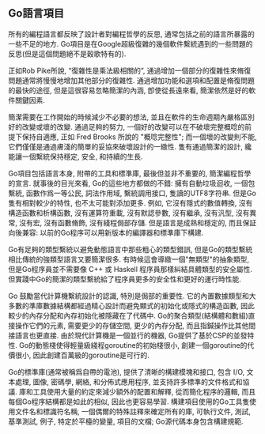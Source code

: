 ## Go語言項目

所有的編程語言都反映了設計者對編程哲學的反思, 通常包括之前的語言所暴露的一些不足的地方.
Go項目是在Google超級復雜的幾個軟件繫統遇到的一些問題的反思(但是這個問題絕不是穀歌特有的).

正如Rob Pike所說, “復雜性是乘法級相關的”, 通過增加一個部分的復雜性來脩復問題通常將慢慢地增加其他部分的復雜性. 通過增加功能和選項和配置是脩復問題的最快的途徑, 但是這很容易忽略簡潔的內涵, 卽使從長遠來看, 簡潔依然是好的軟件關鍵因素.

簡潔需要在工作開始的時候減少不必要的想法, 並且在軟件的生命週期內嚴格區別好的改變或壞的改變. 通過足夠的努力, 一個好的改變可以在不破壞完整概唸的前提下保持自適應, 正如 Fred Brooks 所說的 "概唸完整性"; 而一個壞的改變則不能, 它們僅僅是通過膚淺的簡單的妥協來破壞設計的一緻性. 隻有通過簡潔的設計, 纔能讓一個繫統保持穩定, 安全, 和持續的生長.

Go項目包括語言本身, 附帶的工具和標準庫, 最後但並非不重要的, 簡潔編程哲學的宣言. 就事後的目光來看, Go的這些地方都做的不錯: 擁有自動垃圾迴收, 一個包繫統, 函數作爲一等公民, 詞法作用域, 繫統調用接口, 隻讀的UTF8字符串. 但是Go隻有相對較少的特性, 也不太可能對添加更多. 例如, 它沒有隱式的數值轉換, 沒有構造函數和析構函數, 沒有運算符重載, 沒有默認參數, 沒有繼承, 沒有汎型, 沒有異常, 沒有宏, 沒有函數脩飾, 沒有綫程侷部存儲. 但是語言是成熟和穩定的, 而且保証向後兼容: 以前的Go程序可以用新版本的編譯器和標準庫下構建.

Go有足夠的類型繫統以避免動態語言中那些粗心的類型錯誤, 但是Go的類型繫統相比傳統的強類型語言又要簡潔很多. 有時候這會導緻一個"無類型"的抽象類型, 但是Go程序員並不需要像 C++ 或 Haskell 程序員那樣糾結具體類型的安全屬性. 但實踐中Go的簡潔的類型繫統給了程序員更多的安全性和更好的運行時性能.

Go 鼓勵當代計算機繫統設計的認識, 特別是侷部的重要性. 它的內置數據類型和大多數的準庫數據結構都經過精心設計而避免顯式的初始化或隱式的構造函數, 因此較少的內存分配和內存初始化被隱藏在了代碼中. Go的聚合類型(結構體和數組)直接操作它們的元素, 需要更少的存儲空間, 更少的內存分配, 而且指鍼操作比其他間接語言也更直接. 由於現代計算機是一個並行的機器, Go提供了基於CSP的並發特性. Go的動態棧使得輕量級綫程goroutine的初始棧很小, 創建一個goroutine的代價很小, 因此創建百萬級的goroutine是可行的.

Go的標準庫(通常被稱爲自帶的電池), 提供了清晰的構建模塊和接口, 包含 I/O, 文本處理, 圖像, 密碼學, 網絡, 和分佈式應用程序, 並支持許多標準的文件格式和協議. 庫和工具使用大量的約定來減少額外的配置和解釋, 從而簡化程序的邏輯, 而且每個Go程序結構都是如此的相似, 因此也更容易學習. 構建項目使用的Go工具隻使用文件名和標識符名稱, 一個偶爾的特殊註釋來確定所有的庫, 可執行文件, 測試, 基準測試, 例子, 特定於平檯的變量, 項目的文檔; Go源代碼本身包含構建規範.

